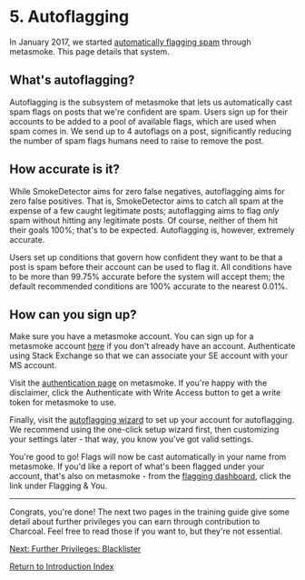 ---
---

# 5. Autoflagging
In January 2017, we started [automatically flagging spam][meta] through metasmoke. This page
details that system.

## What's autoflagging?
Autoflagging is the subsystem of metasmoke that lets us automatically cast spam flags on
posts that we're confident are spam. Users sign up for their accounts to be added to a pool
of available flags, which are used when spam comes in. We send up to 4 autoflags on a post,
significantly reducing the number of spam flags humans need to raise to remove the post.

## How accurate is it?
While SmokeDetector aims for zero false negatives, autoflagging aims for zero false
positives. That is, SmokeDetector aims to catch all spam at the expense of a few caught
legitimate posts; autoflagging aims to flag _only_ spam without hitting any legitimate posts.
Of course, neither of them hit their goals 100%; that's to be expected. Autoflagging is,
however, extremely accurate.

Users set up conditions that govern how confident they want to be that a post is spam before
their account can be used to flag it. All conditions have to be more than 99.75% accurate
before the system will accept them; the default recommended conditions are 100% accurate to
the nearest 0.01%.

## How can you sign up?
Make sure you have a metasmoke account. You can sign up for a metasmoke account
[here][ms-su] if you don't already have an account. Authenticate using Stack Exchange so that we can
associate your SE account with your MS account.

Visit the [authentication page][ms-auth] on metasmoke. If you're happy with the disclaimer,
click the Authenticate with Write Access button to get a write token for metasmoke to use.

Finally, visit the [autoflagging wizard][ms-wiz] to set up your account for autoflagging.
We recommend using the one-click setup wizard first, then customizing your settings later -
that way, you know you've got valid settings.

You're good to go! Flags will now be cast automatically in your name from metasmoke. If you'd
like a report of what's been flagged under your account, that's also on metasmoke - from the
[flagging dashboard][ms-fd], click the link under Flagging & You.

-----

Congrats, you're done! The next two pages in the training guide give some detail about
further privileges you can earn through contribution to Charcoal. Feel free to read those if
you want to, but they're not essential.

[Next: Further Privileges: Blacklister][6]

[Return to Introduction Index][8]

[meta]: https://meta.stackexchange.com/questions/291301
[ms-su]: https://metasmoke.erwaysoftware.com/users/sign_up
[ms-auth]: https://metasmoke.erwaysoftware.com/authentication/status
[ms-wiz]: https://metasmoke.erwaysoftware.com/flagging/ocs
[ms-fd]: https://metasmoke.erwaysoftware.com/flagging
[6]: /training/blacklister
[8]: /training/index

